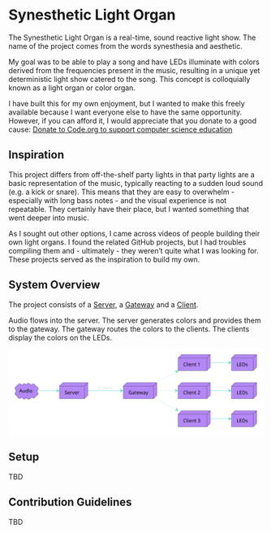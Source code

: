 # Synesthetic Light Organ

The Synesthetic Light Organ is a real-time, sound reactive light show. The name of the project comes from the words synesthesia and aesthetic.

My goal was to be able to play a song and have LEDs illuminate with colors derived from the frequencies present in the music, resulting in a unique yet deterministic light show catered to the song. This concept is colloquially known as a light organ or color organ.

I have built this for my own enjoyment, but I wanted to make this freely available because I want everyone else to have the same opportunity. However, if you can afford it, I would appreciate that you donate to a good cause: [Donate to Code.org to support computer science education](https://code.org/donate)

## Inspiration

This project differs from off-the-shelf party lights in that party lights are a basic representation of the music, typically reacting to a sudden loud sound (e.g. a kick or snare). This means that they are easy to overwhelm - especially with long bass notes - and the visual experience is not repeatable. They certainly have their place, but I wanted something that went deeper into music.

As I sought out other options, I came across videos of people building their own light organs. I found the related GitHub projects, but I had troubles compiling them and - ultimately - they weren’t quite what I was looking for. These projects served as the inspiration to build my own.

## System Overview

The project consists of a [Server](https://github.com/Blast12345/LightOrganServer), a [Gateway](https://github.com/Blast12345/LightOrganGateway) and a [Client](https://github.com/Blast12345/LightOrganClient). 

Audio flows into the server. The server generates colors and provides them to the gateway. The gateway routes the colors to the clients. The clients display the colors on the LEDs.

<div align="center">
  <img src="plantuml/overview.svg" alt="Overview">
</div>

## Setup

TBD

## Contribution Guidelines

TBD
